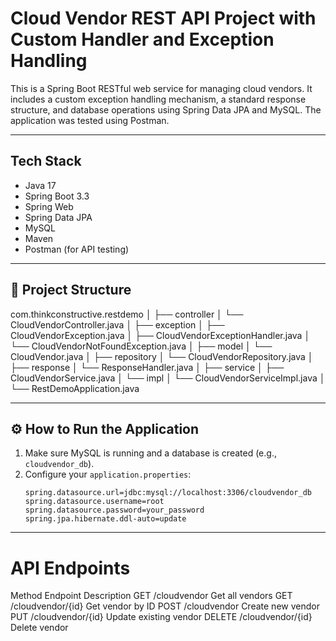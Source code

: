 # Cloud Vendor REST API Project with Custom Handler and Exception Handling

This is a Spring Boot RESTful web service for managing cloud vendors. It includes a custom exception handling mechanism, a standard response structure, and database operations using Spring Data JPA and MySQL. The application was tested using Postman.

----------

## Tech Stack

- Java 17
- Spring Boot 3.3
- Spring Web
- Spring Data JPA
- MySQL
- Maven
- Postman (for API testing)

----------

## 📁 Project Structure

com.thinkconstructive.restdemo
│
├── controller
│ └── CloudVendorController.java
│
├── exception
│ ├── CloudVendorException.java
│ ├── CloudVendorExceptionHandler.java
│ └── CloudVendorNotFoundException.java
│
├── model
│ └── CloudVendor.java
│
├── repository
│ └── CloudVendorRepository.java
│
├── response
│ └── ResponseHandler.java
│
├── service
│ ├── CloudVendorService.java
│ └── impl
│ └── CloudVendorServiceImpl.java
│
└── RestDemoApplication.java

----------


## ⚙️ How to Run the Application

1. Make sure MySQL is running and a database is created (e.g., `cloudvendor_db`).
2. Configure your `application.properties`:
   ```properties
   spring.datasource.url=jdbc:mysql://localhost:3306/cloudvendor_db
   spring.datasource.username=root
   spring.datasource.password=your_password
   spring.jpa.hibernate.ddl-auto=update
   
-----------

# API Endpoints

Method	   Endpoint	              Description
GET	     /cloudvendor	            Get all vendors
GET	     /cloudvendor/{id}	      Get vendor by ID
POST	   /cloudvendor	            Create new vendor
PUT	     /cloudvendor/{id}	      Update existing vendor
DELETE	 /cloudvendor/{id}	      Delete vendor


